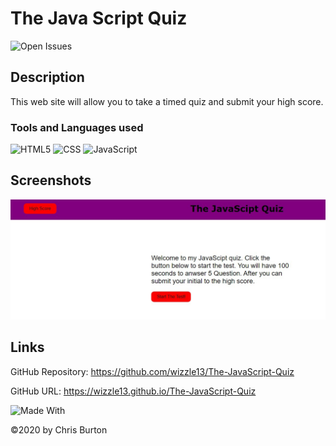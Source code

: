   # The Java Script Quiz
  

  ![Open Issues](https://img.shields.io/github/issues-raw/wizzle13/The-JavaScript-Quiz?style=plastic)
  
  ## Description
  This web site will allow you to take a timed quiz and submit your high score.

  ### Tools and Languages used
![HTML5](https://img.shields.io/badge/HTML5-E34F26?style=plastic&logo=html5&logoColor=white)
![CSS](https://img.shields.io/badge/CSS3-1572B6?style=plastic&logo=css3&logoColor=white)
![JavaScript](https://img.shields.io/badge/-JavaScript-F7DF1E?style=plastic&logo=Javascript&logoColor=white)
  
  
  ## Screenshots
  <img src = "./Assets/images/screenshot.jpg">
  

  ## Links
  GitHub Repository: https://github.com/wizzle13/The-JavaScript-Quiz

  GitHub URL: https://wizzle13.github.io/The-JavaScript-Quiz


![Made With](https://img.shields.io/badge/Made%20with-Ultimate%20README%20Generator-blue?style=plastic)

  &copy;2020 by Chris Burton
